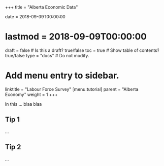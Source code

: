 +++
title = "Alberta Economic Data"

date = 2018-09-09T00:00:00
# lastmod = 2018-09-09T00:00:00

draft = false  # Is this a draft? true/false
toc = true  # Show table of contents? true/false
type = "docs"  # Do not modify.

# Add menu entry to sidebar.
linktitle = "Labour Force Survey"
[menu.tutorial]
  parent = "Alberta Economy"
  weight = 1
+++



In this ... blaa blaa

## Tip 1

...

## Tip 2

...

